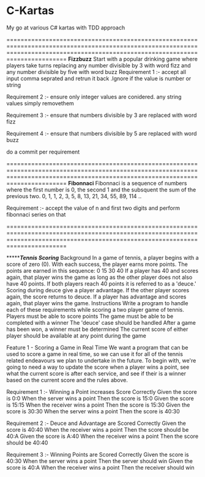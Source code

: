 # C-Kartas
My go at various C# kartas with TDD approach

===================================================================================================================================================================================
************************Fizzbuzz************************
Start with a popular drinking game where players take turns replacing any number divisible by 3 with word fizz and any number divisible by five with word buzz
Requirement 1 :- accept all input comma seprated and retrun it back .Ignore if the value is number or string

Requirement 2 :- ensure only integer values are conidered. any string values simply removethem 

Requirement 3 :- ensure that numbers divisible by 3 are replaced with word fizz

Requirement 4 :- ensure that numbers divisible by 5 are replaced with word buzz


do a commit per requirement 

===================================================================================================================================================================================
************************Fibonnaci************************
Fibonnaci is a sequence of numbers where the first number is 0, the second 1 and the subsquent the sum of the previous two. 0, 1, 1, 2, 3, 5, 8, 13, 21, 34, 55, 89, 114 ..

Requirement :- accept the value of n and first two digits and perform fibonnaci series on that



===================================================================================================================================================================================

************************Tennis Scoring*******************
Background
In a game of tennis, a player begins with a score of zero (0). With each success, the player earns more points. The points are earned in this sequence:
0
15
30
40
If a player has 40 and scores again, that player wins the game as long as the other player does not also have 40 points. If both players reach 40 points it is referred to as a 'deuce.'
Scoring during deuce give a player advantage. If the other player scores again, the score returns to deuce. If a player has advantage and scores again, that player wins the game.
Instructions
Write a program to handle each of these requirements while scoring a two player game of tennis.
Players must be able to score points
The game must be able to be completed with a winner
The 'deuce' case should be handled
After a game has been won, a winner must be determined
The current score of either player should be available at any point during the game


Feature 1 - Scoring a Game in Real Time
We want a program that can be used to score a game in real time, so we can use it for all of the tennis related endeavours we plan to undertake in the future. To begin with, we're going to need a way to update the score when a player wins a point, see what the current score is after each service, and see if their is a winner based on the current score and the rules above.

Requirement 1 :- Winning a Point increases Score Correctly
Given the score is 0:0 When the server wins a point Then the score is 15:0
Given the score is 15:15 When the receiver wins a point Then the score is 15:30
Given the score is 30:30 When the server wins a point Then the score is 40:30

Requirement 2 :- Deuce and Advantage are Scored Correctly
Given the score is 40:40 When the receiver wins a point Then the score should be 40:A
Given the score is A:40 When the receiver wins a point Then the score should be 40:40

Requirement 3 :- Winning Points are Scored Correctly
Given the score is 40:30 When the server wins a point Then the server should win
Given the score is 40:A When the receiver wins a point Then the receiver should win